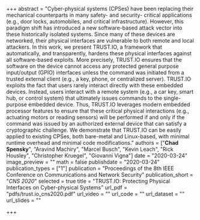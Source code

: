 +++
abstract = "Cyber-physical systems (CPSes) have been replacing their mechanical counterparts in many safety- and security- critical applications (e.g., door locks, automobiles, and critical infrastructure). However, this paradigm shift has introduced a new software-based attack vector into these historically isolated systems. Since many of these devices are networked, their physical interfaces are vulnerable to both remote and local attackers. In this work, we present TRUST.IO, a framework that automatically, and transparently, hardens these physical interfaces against all software-based exploits. More precisely, TRUST.IO ensures that the software on the device cannot access any protected general purpose input/output (GPIO) interfaces unless the command was initiated from a trusted external client (e.g., a key, phone, or centralized server). TRUST.IO exploits the fact that users rarely interact directly with these embedded devices. Instead, users interact with a remote system (e.g., a car key, smart hub, or control system) that ultimately issues commands to the single-purpose embedded device. Thus, TRUST.IO leverages modern embedded processor features to ensure that these critical physical interactions (e.g., actuating motors or reading sensors) will be performed if and only if the command was issued by an authorized external device that can satisfy a cryptographic challenge. We demonstrate that TRUST.IO can be easily applied to existing CPSes, both bare-metal and Linux-based, with minimal runtime overhead and minimal code modifications."
authors = ["**Chad Spensky**", "Aravind Machiry", "Marcel Busch", "Kevin Leach", "Rick Housley", "Christopher Kruegel", "Giovanni Vigna"]
date = "2020-03-24"
image_preview = ""
math = false
publishdate = "2020-03-24"
publication_types = ["1"]
publication = "Proceedings of the 8th IEEE Conference on Communications and Network Security"
publication_short = "*CNS 2020*"
selected = true
title = "TRUST.IO: Protecting Physical Interfaces on Cyber-physical Systems"
url_pdf = "pdfs/trust.io_cns2020.pdf"
url_video = ""
url_code = ""
url_dataset = ""
url_slides = ""

+++
